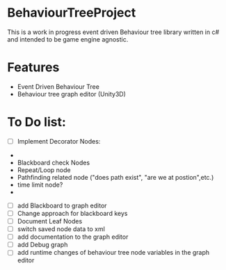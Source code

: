 # BehaviourTreeProject

This is a work in progress event driven Behaviour tree library written in c# and intended to be game engine agnostic.
# Features
- Event Driven Behaviour Tree
- Behaviour tree graph editor (Unity3D) 

# To Do list:
- [ ] Implement Decorator Nodes:
- 
- Blackboard check Nodes
- Repeat/Loop node
- Pathfinding related node ("does path exist", "are we at postion",etc.)
- time limit node?
- 
- [ ] add Blackboard to graph editor
- [ ] Change approach for blackboard keys
- [ ] Document Leaf Nodes
- [ ] switch saved node data to xml
- [ ] add documentation to the graph editor
- [ ] add Debug graph
- [ ] add runtime changes of behaviour tree node variables in  the graph editor
